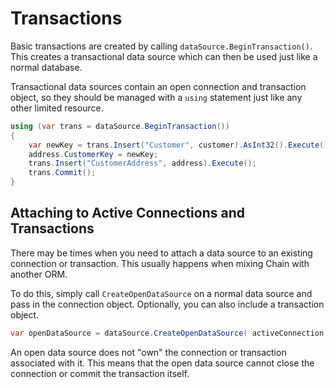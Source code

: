 ﻿# Transactions

Basic transactions are created by calling `dataSource.BeginTransaction()`. This creates a transactional data source which can then be used just like a normal database.

Transactional data sources contain an open connection and transaction object, so they should be managed with a `using` statement just like any other limited resource.

```csharp
using (var trans = dataSource.BeginTransaction())
{
    var newKey = trans.Insert("Customer", customer).AsInt32().Execute();
    address.CustomerKey = newKey;
    trans.Insert("CustomerAddress", address).Execute();
    trans.Commit();
}
```

## Attaching to Active Connections and Transactions

There may be times when you need to attach a data source to an existing connection or transaction. This usually happens when mixing Chain with another ORM.

To do this, simply call `CreateOpenDataSource` on a normal data source and pass in the connection object. Optionally, you can also include a transaction object.

```csharp
var openDataSource = dataSource.CreateOpenDataSource( activeConnection, activeTransaction);
```

An open data source does not "own" the connection or transaction associated with it. This means that the open data source cannot close the connection or commit the transaction itself. 




